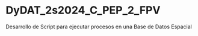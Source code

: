 # DyDAT_2s2024_C_PEP_2_FPV
Desarrollo de Script para ejecutar procesos en una Base de Datos Espacial
